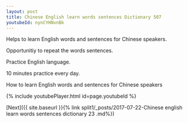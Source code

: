 ```yaml
---
layout: post
title: Chinese English learn words sentences Dictionary 507 
youtubeId: nynCYHNvnBk
---
```

 
 
Helps to learn English words and sentences for Chinese speakers.

Opportunitiy to repeat the words sentences. 

Practice English language. 
 
10 minutes practice every day. 
 
How to learn English words and sentences for Chinese speakers 
 
{% include youtubePlayer.html id=page.youtubeId %}
 
 
[Next]({{ site.baseurl }}{% link  split1/_posts/2017-07-22-Chinese english learn words sentences dictionary 23 .md%})
 
